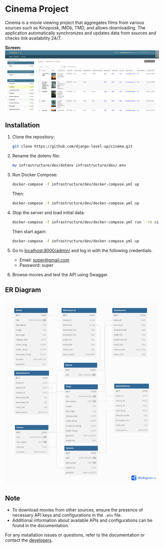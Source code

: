 # Cinema Project

Cinema is a movie viewing project that aggregates films from various sources such as Kinopoisk, IMDb, TMD, and allows downloading. The application automatically synchronizes and updates data from sources and checks link availability 24/7.

**Screen:**
![Screen](SCREEN.png)

## Installation

1. Clone the repository:

    ```bash
    git clone https://github.com/django-level-up/cinema.git
    ```

2. Rename the dotenv file:

    ```bash
    mv infrastructure/dev/dotenv infrastructure/dev/.env
    ```

3. Run Docker Compose:

    ```bash
    docker-compose -f infrastructure/dev/docker-compose.yml up
    ```

    Then:

    ```bash
    docker-compose -f infrastructure/dev/docker-compose.yml up
    ```

4. Stop the server and load initial data:

    ```bash
    docker-compose -f infrastructure/dev/docker-compose.yml run --rm cinema_app_dev sh -c "python3 manage.py import_movies && python3 manage.py import_shows"
    ```

    Then start again:

    ```bash
    docker-compose -f infrastructure/dev/docker-compose.yml up
    ```

5. Go to [localhost:8000/admin/](http://localhost:8000/admin/) and log in with the following credentials:
   - Email: super@gmail.com
   - Password: super

6. Browse movies and test the API using Swagger.

## ER Diagram

![ER Diagram](ER.png)

## Note

- To download movies from other sources, ensure the presence of necessary API keys and configurations in the `.env` file.
- Additional information about available APIs and configurations can be found in the documentation.

For any installation issues or questions, refer to the documentation or contact the [developers](mailto:developer@example.com).
